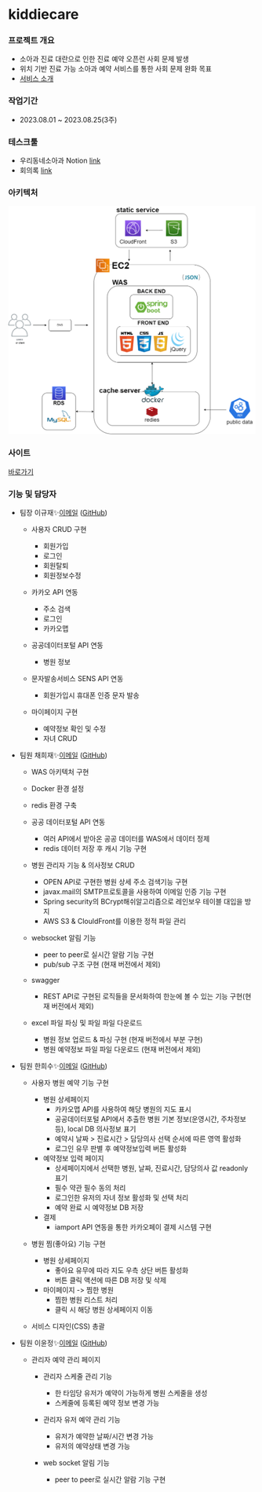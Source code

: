 # kiddiecare
### 프로젝트 개요
  - 소아과 진료 대란으로 인한 진료 예약 오픈런 사회 문제 발생
  - 위치 기반 진료 가능 소아과 예약 서비스를 통한 사회 문제 완화 목표  
  - [서비스 소개](https://www.canva.com/design/DAFsau9GZBY/2M8eC4xSIYN6akEFfxHpSw/edit?utm_content=DAFsau9GZBY&utm_campaign=designshare&utm_medium=link2&utm_source=sharebutton) 

### 작업기간
- 2023.08.01 ~ 2023.08.25(3주)

### 테스크툴
- 우리동네소아과 Notion [link](https://sally-.notion.site/Index-7ee893e575af456e98a09b7bfae9ea0f?pvs=4)
- 회의록 [link](https://sally-.notion.site/5beff6a68f144e18bf806deda0353b0a?v=9e172e94f7654f0a9538f797ba60e429&pvs=4)


### 아키텍처
![image](/KiddiecareArchitecture.png)


### 사이트
[바로가기](https://kiddiecare.site/)

### 기능 및 담당자
- 팀장 이규재✨[이메일](mailto:dlrbwo2022@gmail.com) ([GitHub](https://github.com/gitjae))
  * 사용자 CRUD 구현
      - 회원가입
      - 로그인
      - 회원탈퇴
      - 회원정보수정
        
  * 카카오 API 연동
      - 주소 검색
      - 로그인
      - 카카오맵
        
  * 공공데이터포털 API 연동
      - 병원 정보
        
  * 문자발송서비스 SENS API 연동
      - 회원가입시 휴대폰 인증 문자 발송
   
  * 마이페이지 구현
      - 예약정보 확인 및 수정
      - 자녀 CRUD
  
- 팀원 채희재✨[이메일](mailto:heejae0629@naver.com) ([GitHub](https://github.com/heejae101?tab=repositories))
  - WAS 아키텍처 구현
  
  - Docker 환경 설정
   - redis 환경 구축
   
  - 공공 데이터포털 API 연동
    - 여러 API에서 받아온 공공 데이터를 WAS에서 데이터 정제
    - redis 데이터 저장 후 캐시 기능 구현
    
  - 병원 관리자 기능 & 의사정보 CRUD
    - OPEN API로 구현한 병원 상세 주소 검색기능 구현
    - javax.mail의 SMTP프로토콜을 사용하여 이메일 인증 기능 구현 
    - Spring security의 BCrypt해쉬알고리즘으로 레인보우 테이블 대입을 방지
    - AWS S3 & ClouldFront를 이용한 정적 파일 관리
    
  - websocket 알림 기능
    - peer to peer로 실시간 알람 기능 구현
    - pub/sub 구조 구현 (현재 버전에서 제외)
    
  - swagger
    - REST API로 구현된 로직들을 문서화하여 한눈에 볼 수 있는 기능 구현(현재 버전에서 제외)
   
  - excel 파일 파싱 및 파일 파일 다운로드
    -  병원 정보 업로드 & 파싱 구현 (현재 버전에서 부분 구현)
    -  병원 예약정보 파일 파일 다운로드 (현재 버전에서 제외)
      
- 팀원 한희수✨[이메일](mailto:juntu09@gmail.com) ([GitHub](https://github.com/hee-duck))
  * 사용자 병원 예약 기능 구현
    - 병원 상세페이지
        - 카카오맵 API를 사용하여 해당 병원의 지도 표시
        - 공공데이터포털 API에서 추출한 병원 기본 정보(운영시간, 주차정보 등), local DB 의사정보 표기
        - 예약시 날짜 > 진료시간 > 담당의사 선택 순서에 따른 영역 활성화
        - 로그인 유무 판별 후 예약정보입력 버튼 활성화
    - 예약정보 입력 페이지
        - 상세페이지에서 선택한 병원, 날짜, 진료시간, 담당의사 값 readonly 표기
        - 필수 약관 필수 동의 처리
        - 로그인한 유저의 자녀 정보 활성화 및 선택 처리
        - 예약 완료 시 예약정보 DB 저장
    - 결제
        - iamport API 연동을 통한 카카오페이 결제 시스템 구현
      
  * 병원 찜(좋아요) 기능 구현
    - 병원 상세페이지
        - 좋아요 유무에 따라 지도 우측 상단 버튼 활성화
        - 버튼 클릭 액션에 따른 DB 저장 및 삭제 
    - 마이페이지 -> 찜한 병원
        - 찜한 병원 리스트 처리
        - 클릭 시 해당 병원 상세페이지 이동

  * 서비스 디자인(CSS) 총괄
    
- 팀원 이윤정✨[이메일](mailto:dldbswjd889@naver.com) ([GitHub](https://github.com/yunJeong3))
  * 관리자 예약 관리 페이지
    - 관리자 스케줄 관리 기능
      - 한 타임당 유저가 예약이 가능하게 병원 스케줄을 생성
      - 스케줄에 등록된 예약 정보 변경 가능
        
    - 관리자 유저 예약 관리 기능
      - 유저가 예약한 날짜/시간 변경 가능
      - 유저의 예약상태 변경 가능
     
    - web socket 알림 기능
      - peer to peer로 실시간 알람 기능 구현

